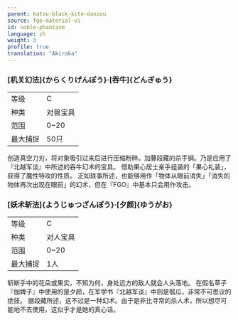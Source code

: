 ```yaml
---
parent: katou-black-kite-danzou
source: fgo-material-vi
id: noble-phantasm
language: zh
weight: 3
profile: true
translation: "Akiraka"
---
```


### [机关幻法]{からくりげんぽう}·[吞牛]{どんぎゅう}

<table>
  <tr><td>等级</td><td>C</td></tr>
  <tr><td>种类</td><td>对兽宝具</td></tr>
  <tr><td>范围</td><td>0~20</td></tr>
  <tr><td>最大捕捉</td><td>50只</td></tr>
</table>

创造真空刀刃，将对象吸引过来后进行压缩粉碎。加藤段藏的杀手锏。乃是应用了『北越军谈』中所述的吞牛幻术的宝具。
借助果心居士亲手组装的「果心礼装」，获得了魔性特攻的性质。
正如轶事所述，也能够用作「物体从眼前消失」「消失的物体再次出现在眼前」的幻术，但在『FGO』中基本只会用作攻击。

### [妖术斩法]{ようじゅつざんぽう}·[夕颜]{ゆうがお}

<table>
  <tr><td>等级</td><td>C</td></tr>
  <tr><td>种类</td><td>对人宝具</td></tr>
  <tr><td>范围</td><td>0~20</td></tr>
  <tr><td>最大捕捉</td><td>1人</td></tr>
</table>

斩断手中的花朵或果实，不知为何，身处远方的敌人就会人头落地。
在假名草子『伽婢子』中使用的是夕颜，在军学书『北越军谈』中则是瓠瓜，非常不可思议的绝技。
据段藏所述，这不过是一种幻术。由于是非比寻常的杀人术，所以想尽可能地不去使用，这似乎才是她的真心话。
